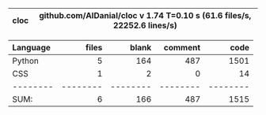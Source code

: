 cloc|github.com/AlDanial/cloc v 1.74  T=0.10 s (61.6 files/s, 22252.6 lines/s)
--- | ---

Language|files|blank|comment|code
:-------|-------:|-------:|-------:|-------:
Python|5|164|487|1501
CSS|1|2|0|14
--------|--------|--------|--------|--------
SUM:|6|166|487|1515
